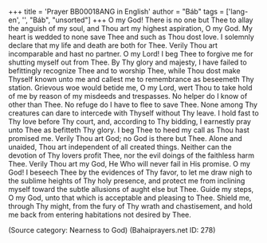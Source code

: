 +++
title = 'Prayer BB00018ANG in English'
author = "Báb"
tags = ['lang-en', '', "Báb", "unsorted"]
+++
O my God!  There is no one but Thee to allay the anguish of my soul, and Thou art my highest aspiration, O my God.  My heart is wedded to none save Thee and such as Thou dost love.  I solemnly declare that my life and death are both for Thee.  Verily Thou art incomparable and hast no partner.
O my Lord!  I beg Thee to forgive me for shutting myself out from Thee.  By Thy glory and majesty, I have failed to befittingly recognize Thee and to worship Thee, while Thou dost make Thyself known unto me and callest me to remembrance as beseemeth Thy station. Grievous woe would betide me, O my Lord, wert Thou to take hold of me by reason of my misdeeds and trespasses.  No helper do I know of other than Thee.  No refuge do I have to flee to save Thee.  None among Thy creatures can dare to intercede with Thyself without Thy leave.  I hold fast to Thy love before Thy court, and, according to Thy bidding, I earnestly pray unto Thee as befitteth Thy glory.  I beg Thee to heed my call as Thou hast promised me.  Verily Thou art God; no God is there but Thee.  Alone and unaided, Thou art independent of all created things.  Neither can the devotion of Thy lovers profit Thee, nor the evil doings of the faithless harm Thee.  Verily Thou art my God, He Who will never fail in His promise.
O my God!  I beseech Thee by the evidences of Thy favor, to let me draw nigh to the sublime heights of Thy holy presence, and protect me from inclining myself toward the subtle allusions of aught else but Thee.  Guide my steps, O my God, unto that which is acceptable and pleasing to Thee.  Shield me, through Thy might, from the fury of Thy wrath and chastisement, and hold me back from entering habitations not desired by Thee.

(Source category: Nearness to God)
(Bahaiprayers.net ID: 278)
